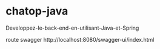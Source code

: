# chatop-java
Developpez-le-back-end-en-utilisant-Java-et-Spring

route swagger http://localhost:8080/swagger-ui/index.html

